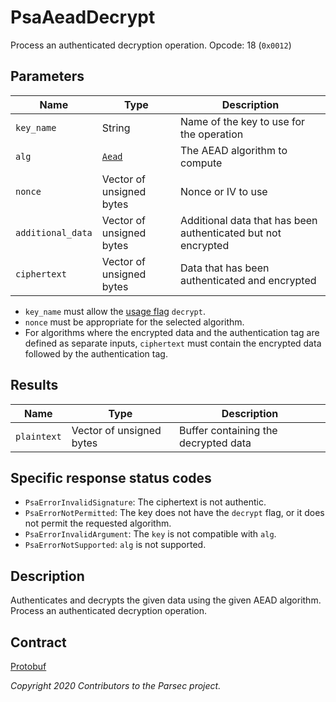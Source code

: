 # PsaAeadDecrypt

Process an authenticated decryption operation. Opcode: 18 (`0x0012`)

## Parameters

| Name              | Type                                      | Description                                                   |
|-------------------|-------------------------------------------|---------------------------------------------------------------|
| `key_name`        | String                                    | Name of the key to use for the operation                      |
| `alg`             | [`Aead`](psa_algorithm.md#aead-algorithm) | The AEAD algorithm to compute                                 |
| `nonce`           | Vector of unsigned bytes                  | Nonce or IV to use                                            |
| `additional_data` | Vector of unsigned bytes                  | Additional data that has been authenticated but not encrypted |
| `ciphertext`      | Vector of unsigned bytes                  | Data that has been authenticated and encrypted                |

- `key_name` must allow the [usage flag](psa_key_attributes.md#usageflags-type) `decrypt`.
- `nonce` must be appropriate for the selected algorithm.
- For algorithms where the encrypted data and the authentication tag are defined as separate inputs,
   `ciphertext` must contain the encrypted data followed by the authentication tag.

## Results

| Name        | Type                     | Description                          |
|-------------|--------------------------|--------------------------------------|
| `plaintext` | Vector of unsigned bytes | Buffer containing the decrypted data |

## Specific response status codes

- `PsaErrorInvalidSignature`: The ciphertext is not authentic.
- `PsaErrorNotPermitted`: The key does not have the `decrypt` flag, or it does not permit the
   requested algorithm.
- `PsaErrorInvalidArgument`: The `key` is not compatible with `alg`.
- `PsaErrorNotSupported`: `alg` is not supported.

## Description

Authenticates and decrypts the given data using the given AEAD algorithm. Process an authenticated
decryption operation.

## Contract

[Protobuf](https://github.com/parallaxsecond/parsec-operations/blob/master/protobuf/psa_aead_decrypt.proto)

*Copyright 2020 Contributors to the Parsec project.*
